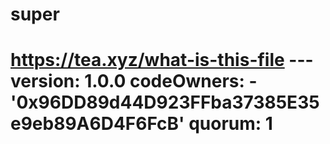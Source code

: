 # super
# https://tea.xyz/what-is-this-file --- version: 1.0.0 codeOwners:   - '0x96DD89d44D923FFba37385E35e9eb89A6D4F6FcB' quorum: 1
